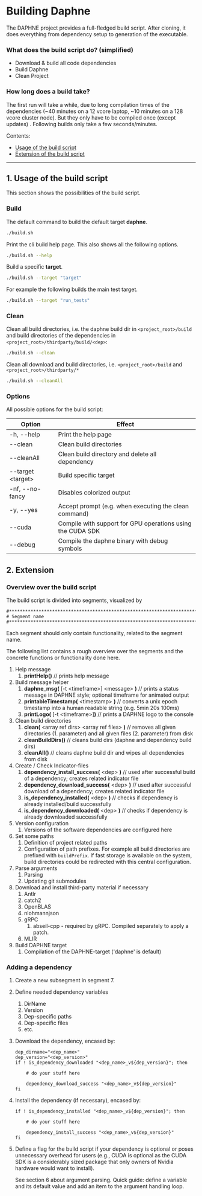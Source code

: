 # Building Daphne

The DAPHNE project provides a full-fledged build script. After cloning, it does everything from dependency setup to 
generation of the executable.

### What does the build script do? (simplified)

- Download & build all code dependencies
- Build Daphne
- Clean Project

### How long does a build take?

The first run will take a while, due to long compilation times of the dependencies (~40 minutes on a 12 vcore laptop, ~10 minutes on a 128 vcore cluster node). But they only have to be compiled 
once (except updates) .
Following builds only take a few seconds/minutes.

Contents:
 - [Usage of the build script](#1-usage-of-the-build-script)
 - [Extension of the build script](#2-extension)


--- 
## 1. Usage of the build script

This section shows the possibilities of the build script.

### Build

The default command to build the default target **daphne**.

```bash
./build.sh
```

Print the cli build help page. This also shows all the following options.

```bash
./build.sh --help
```

Build a specific **target**.

```bash
./build.sh --target "target"
```
For example the following builds the main test target.
```bash
./build.sh --target "run_tests"
```


### Clean

Clean all build directories, i.e. the daphne build dir in `<project_root>/build` and build directories of the dependencies in 
`<project_root>/thirdparty/build/<dep>`:

```bash
./build.sh --clean
```

Clean all download and build directories, i.e. `<project_root>/build` and `<project_root>/thirdparty/*`

```bash
./build.sh --cleanAll
```
### Options
All possible options for the build script:

| Option             | Effect                                                     |
|--------------------|------------------------------------------------------------|
| -h, --help         | Print the help page                                        |
| --clean            | Clean build directories                                    |
| --cleanAll         | Clean build directory and delete all dependency            |
| --target \<target> | Build specific target                                      |
| -nf, --no-fancy    | Disables colorized output                                  |
| -y, --yes          | Accept prompt (e.g. when executing the clean command)      |
| --cuda             | Compile with support for GPU operations using the CUDA SDK |
| --debug            | Compile the daphne binary with debug symbols               |


## 2. Extension
### Overview over the build script
The build script is divided into segments, visualized by
```
#******************************************************************************
# Segment name
#******************************************************************************
```
Each segment should only contain functionality, related to the segment name.

The following list contains a rough overview over the segments and the concrete functions or functionality done here. 
1. Help message
   1. **printHelp()** // prints help message
2. Build message helper
   1. **daphne_msg(** [-t \<timeframe>] \<message> **)** // prints a status message in DAPHNE style; optional timeframe for animated output
   2. **printableTimestamp(** \<timestamp> **)** // converts a unix epoch timestamp into a human readable string (e.g. 5min 20s 100ms)
   3. **printLogo(** [-t \<timeframe>]**)** // prints a DAPHNE logo to the console
3. Clean build directories
   1. **clean(** \<array ref dirs> \<array ref files> **)** // removes all given directories (1. parameter) and all given files (2. parameter) from disk
   2. **cleanBuildDirs()** // cleans build dirs (daphne and dependency build dirs)
   3. **cleanAll()** // cleans daphne build dir and wipes all dependencies from disk 
4. Create / Check Indicator-files
   1. **dependency_install_success(** \<dep> **)** // used after successful build of a dependency; creates related indicator file 
   2. **dependency_download_success(** \<dep> **)** // used after successful download of a dependency; creates related indicator file
   3. **is_dependency_installed(** \<dep> **)** // checks if dependency is already installed/build successfully  
   4. **is_dependency_downloaded(** \<dep> **)** // checks if dependency is already downloaded successfully
5. Version configuration
   1. Versions of the software dependencies are configured here
6. Set some paths
   1. Definition of project related paths
   2. Configuration of path prefixes. For example all build directories are prefixed with `buildPrefix`. If fast storage 
      is available on the system, build directories could be redirected with this central configuration.
7. Parse arguments
   1. Parsing
   2. Updating git submodules
8. Download and install third-party material if necessary
   1. Antlr
   2. catch2
   3. OpenBLAS
   4. nlohmannjson
   5. gRPC
      1. abseil-cpp - required by gRPC. Compiled separately to apply a patch.
   6. MLIR
9. Build DAPHNE target
   1. Compilation of the DAPHNE-target ('daphne' is default)

### Adding a dependency
1. Create a new subsegment in segment 7.
2. Define needed dependency variables
   1. DirName
   2. Version
   3. Dep-specific paths
   4. Dep-specific files
   5. etc.
3. Download the dependency, encased by:
    ```
   dep_dirname="<dep_name>"
   dep_version="<dep_version>"
    if ! is_dependency_downloaded "<dep_name>_v${dep_version}"; then
   
        # do your stuff here
   
        dependency_download_success "<dep_name>_v${dep_version}"
    fi
    ```
4. Install the dependency (if necessary), encased by:
    ```
    if ! is_dependency_installed "<dep_name>_v${dep_version}"; then
   
        # do your stuff here
   
        dependency_install_success "<dep_name>_v${dep_version}"
    fi
    ```
5. Define a flag for the build script if your dependency is optional or poses unnecessary 
   overhead for users (e.g., CUDA is optional as the CUDA SDK is a considerably sized package that only owners of Nvidia hardware would want to install).

   See section 6 about argument parsing. Quick guide: define a variable and its default value and add an item to the argument handling loop.
